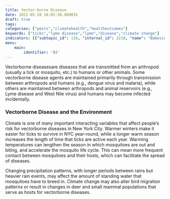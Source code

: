 ```yaml
---
title: Vector-borne Disease
date: 2021-05-28 18:02:58.809035
draft: true
tags: 
categories: ["pests","climatehealth","healthoutcomes"]
keywords: ["ticks","lyme disease","lyme","disease","climate change"]
indicators: [{"subtopic_id": 116, "internal_id": 2218, "name": "Babesiosis", "URL": "https://a816-dohbesp.nyc.gov/IndicatorPublic/VisualizationData.aspx?id=2218,719b87,116,Summarize"}, {"subtopic_id": 116, "internal_id": 2340, "name": "West Nile virus", "URL": "https://a816-dohbesp.nyc.gov/IndicatorPublic/VisualizationData.aspx?id=2340,719b87,116,Summarize"}]
menu:
    main:
        identifier: '03'
---
```


Vectorborne diseasesare diseases that are transmitted from an arthropod (usually a tick or mosquito, etc.) to humans or other animals. Some vectorborne disease agents are maintained primarily through transmission between arthropods and humans (e.g., dengue virus and malaria), while others are maintained between arthropods and animal reservoirs (e.g., Lyme disease and West Nile virus) and humans may become infected incidentally.

### Vectorborne Disease and the Environment

Climate is one of many important interacting variables that affect people’s risk for vectorborne diseases in New York City. Warmer winters make it easier for ticks to survive in NYC year-round, while a longer warm season increases the length of time that ticks are active each year. Warming temperatures can lengthen the season in which mosquitoes are out and biting, and accelerate the mosquito life cycle. This can mean more frequent contact between mosquitoes and their hosts, which can facilitate the spread of diseases.

Changing precipitation patterns, with longer periods between rains but heavier rain events, may affect the amount of standing water that mosquitoes have to breed in. Climate change may also alter bird migration patterns or result in changes in deer and small mammal populations that serve as hosts for vectorborne diseases.